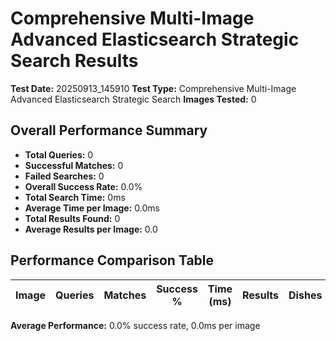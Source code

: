 # Comprehensive Multi-Image Advanced Elasticsearch Strategic Search Results

**Test Date:** 20250913_145910
**Test Type:** Comprehensive Multi-Image Advanced Elasticsearch Strategic Search
**Images Tested:** 0

## Overall Performance Summary

- **Total Queries:** 0
- **Successful Matches:** 0
- **Failed Searches:** 0
- **Overall Success Rate:** 0.0%
- **Total Search Time:** 0ms
- **Average Time per Image:** 0.0ms
- **Total Results Found:** 0
- **Average Results per Image:** 0.0

## Performance Comparison Table

| Image | Queries | Matches | Success % | Time (ms) | Results | Dishes | Ingredients |
|-------|---------|---------|-----------|-----------|---------|--------|-------------|

**Average Performance:** 0.0% success rate, 0.0ms per image

